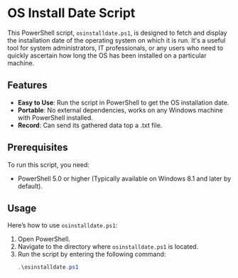 # OS Install Date Script

This PowerShell script, `osinstalldate.ps1`, is designed to fetch and display the installation date of the operating system on which it is run. It's a useful tool for system administrators, IT professionals, or any users who need to quickly ascertain how long the OS has been installed on a particular machine.

## Features

- **Easy to Use**: Run the script in PowerShell to get the OS installation date.
- **Portable**: No external dependencies, works on any Windows machine with PowerShell installed.
- **Record**: Can send its gathered data top a .txt file.

## Prerequisites

To run this script, you need:
- PowerShell 5.0 or higher (Typically available on Windows 8.1 and later by default).

## Usage

Here’s how to use `osinstalldate.ps1`:

1. Open PowerShell.
2. Navigate to the directory where `osinstalldate.ps1` is located.
3. Run the script by entering the following command:
   ```powershell
   .\osinstalldate.ps1
